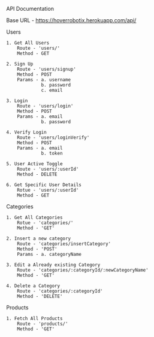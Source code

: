 API Documentation

Base URL - https://hoverrobotix.herokuapp.com/api/

Users

    1. Get All Users
        Route - 'users/'
        Method - GET
    
    2. Sign Up 
        Route - 'users/signup'
        Method - POST
        Params - a. username
                 b. password
                 c. email

    3. Login 
        Route - 'users/login'
        Method - POST
        Params - a. email
                 b. password

    4. Verify Login
        Route - 'users/loginVerify'
        Method - POST
        Params - a. email
                 b. token
    
    5. User Active Toggle
        Route - 'users/:userId'
        Method - DELETE

    6. Get Specific User Details
        Rotue - 'users/:userId'
        Method - GET

Categories

    1. Get All Categories
        Rotue - 'categories/'
        Method - 'GET'
    
    2. Insert a new category
        Route - 'categories/insertCategory'
        Method - 'POST'
        Params - a. categoryName
    
    3. Edit a Already existing Category
        Route - 'categories/:categoryId/:newCategoryName'
        Method - 'GET'

    4. Delete a Category
        Route - 'categories/:categoryId'
        Method - 'DELETE'

Products

    1. Fetch All Products
        Route - 'products/'
        Method - 'GET'